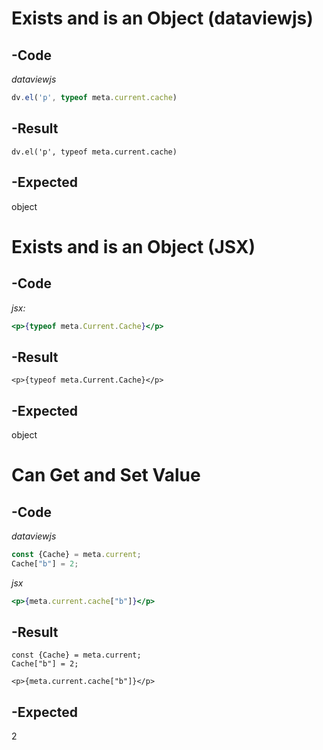 # Exists and is an Object (dataviewjs)
## -Code
*dataviewjs*
```js
dv.el('p', typeof meta.current.cache)
```
## -Result
```dataviewjs
dv.el('p', typeof meta.current.cache)
```
## -Expected
object
# Exists and is an Object (JSX)
## -Code
*jsx:*
```jsx
<p>{typeof meta.Current.Cache}</p>
```
## -Result
```jsx:
<p>{typeof meta.Current.Cache}</p>
```

## -Expected
object
# Can Get and Set Value
## -Code
*dataviewjs*
```js
const {Cache} = meta.current;
Cache["b"] = 2;
```
*jsx*
```jsx
<p>{meta.current.cache["b"]}</p>
```

## -Result
```dataviewjs
const {Cache} = meta.current;
Cache["b"] = 2;
```

```jsx:
<p>{meta.current.cache["b"]}</p>
```

## -Expected
2
